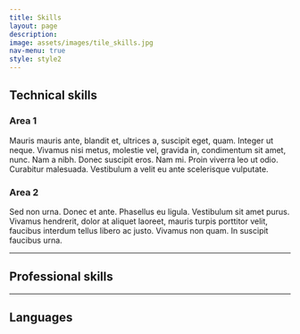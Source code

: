```yaml
---
title: Skills
layout: page
description:
image: assets/images/tile_skills.jpg
nav-menu: true
style: style2
---
```


<!-- Main -->
<div id="main" class="alt">

<!-- One -->
<section id="one">
	<div class="inner">

<!-- Technical skills -->
<div>
    <h2>Technical skills</h2>
	<div id="accordion">
		<!-- Area 1 -->
  		<h3>Area 1</h3>
  		<div>
		  	<p>Mauris mauris ante, blandit et, ultrices a, suscipit eget, quam. Integer ut neque. Vivamus nisi metus, molestie vel, gravida in, condimentum sit amet, nunc. Nam a nibh. Donec suscipit eros. Nam mi. Proin viverra leo ut odio. Curabitur malesuada. Vestibulum a velit eu ante scelerisque vulputate.</p>
		</div>
		<!-- Area 2 -->
  		<h3>Area 2</h3>
  		<div>
		  	<p>Sed non urna. Donec et ante. Phasellus eu ligula. Vestibulum sit amet purus. Vivamus hendrerit, dolor at aliquet laoreet, mauris turpis porttitor velit, faucibus interdum tellus libero ac justo. Vivamus non quam. In suscipit faucibus urna.</p>
		</div>
	</div>
</div>

<hr class="major">

<!-- Professional skills -->
<div>
    <h2>Professional skills</h2>
</div>

<hr class="major">

<!-- Languages -->
<div>
    <h2>Languages</h2>
</div>

</div>
</section>

</div>

